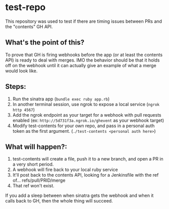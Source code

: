 # test-repo 

This repository was used to test if there are timing issues between PRs and the "contents" GH API.

## What's the point of this?
To prove that GH is firing webhooks before the app (or at least the contents API) is ready to deal with merges. IMO the behavior should be that it holds off on the webhook until it can actually give an example of what a merge would look like.

## Steps:
1) Run the sinatra app (`bundle exec ruby app.rb`)
2) In another terminal session, use ngrok to expose a local service (`ngrok http 4567`)
3) Add the ngrok endpoint as your target for a webhook with pull requests enabled (ex: `http://5d731f3a.ngrok.io/ghevent` as your webhook target)
4) Modify test-contents for your own repo, and pass in a personal auth token as the first argument. (`./test-contents <personal auth here>`)

## What will happen?:
1) test-contents will create a file, push it to a new branch, and open a PR in a very short period.
2) A webhook will fire back to your local ruby service
3) It'll post back to the contents API, looking for a Jenkinsfile with the ref of... refs/pull/PRID/merge
4) That ref won't exist.

If you add a sleep between when sinatra gets the webhook and when it calls back to GH, then the whole thing will succeed.


